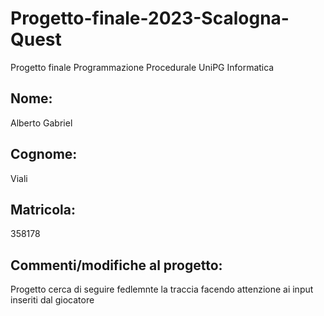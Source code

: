 # Progetto-finale-2023-Scalogna-Quest
Progetto finale Programmazione Procedurale UniPG Informatica

## Nome:
Alberto Gabriel
## Cognome:
Viali
## Matricola:
358178
## Commenti/modifiche al progetto:
Progetto cerca di  seguire fedlemnte la traccia facendo attenzione ai input inseriti dal giocatore
